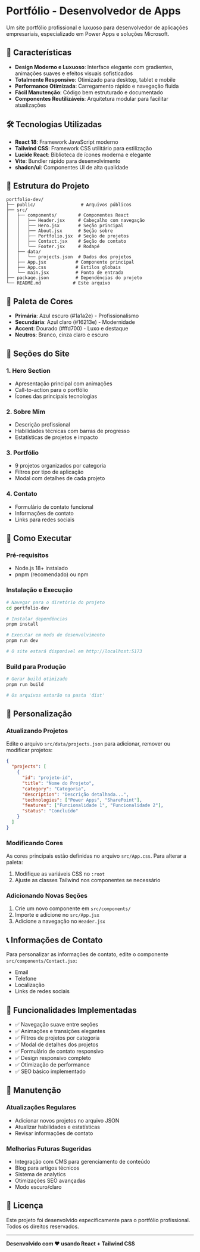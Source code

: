 # Portfólio - Desenvolvedor de Apps

Um site portfólio profissional e luxuoso para desenvolvedor de aplicações empresariais, especializado em Power Apps e soluções Microsoft.

## 🚀 Características

- **Design Moderno e Luxuoso**: Interface elegante com gradientes, animações suaves e efeitos visuais sofisticados
- **Totalmente Responsivo**: Otimizado para desktop, tablet e mobile
- **Performance Otimizada**: Carregamento rápido e navegação fluida
- **Fácil Manutenção**: Código bem estruturado e documentado
- **Componentes Reutilizáveis**: Arquitetura modular para facilitar atualizações

## 🛠️ Tecnologias Utilizadas

- **React 18**: Framework JavaScript moderno
- **Tailwind CSS**: Framework CSS utilitário para estilização
- **Lucide React**: Biblioteca de ícones moderna e elegante
- **Vite**: Bundler rápido para desenvolvimento
- **shadcn/ui**: Componentes UI de alta qualidade

## 📁 Estrutura do Projeto

```
portfolio-dev/
├── public/                 # Arquivos públicos
├── src/
│   ├── components/        # Componentes React
│   │   ├── Header.jsx     # Cabeçalho com navegação
│   │   ├── Hero.jsx       # Seção principal
│   │   ├── About.jsx      # Seção sobre
│   │   ├── Portfolio.jsx  # Seção de projetos
│   │   ├── Contact.jsx    # Seção de contato
│   │   └── Footer.jsx     # Rodapé
│   ├── data/
│   │   └── projects.json  # Dados dos projetos
│   ├── App.jsx           # Componente principal
│   ├── App.css           # Estilos globais
│   └── main.jsx          # Ponto de entrada
├── package.json          # Dependências do projeto
└── README.md            # Este arquivo
```

## 🎨 Paleta de Cores

- **Primária**: Azul escuro (#1a1a2e) - Profissionalismo
- **Secundária**: Azul claro (#16213e) - Modernidade
- **Accent**: Dourado (#ffd700) - Luxo e destaque
- **Neutros**: Branco, cinza claro e escuro

## 📱 Seções do Site

### 1. Hero Section
- Apresentação principal com animações
- Call-to-action para o portfólio
- Ícones das principais tecnologias

### 2. Sobre Mim
- Descrição profissional
- Habilidades técnicas com barras de progresso
- Estatísticas de projetos e impacto

### 3. Portfólio
- 9 projetos organizados por categoria
- Filtros por tipo de aplicação
- Modal com detalhes de cada projeto

### 4. Contato
- Formulário de contato funcional
- Informações de contato
- Links para redes sociais

## 🚀 Como Executar

### Pré-requisitos
- Node.js 18+ instalado
- pnpm (recomendado) ou npm

### Instalação e Execução
```bash
# Navegar para o diretório do projeto
cd portfolio-dev

# Instalar dependências
pnpm install

# Executar em modo de desenvolvimento
pnpm run dev

# O site estará disponível em http://localhost:5173
```

### Build para Produção
```bash
# Gerar build otimizado
pnpm run build

# Os arquivos estarão na pasta 'dist'
```

## 🔧 Personalização

### Atualizando Projetos
Edite o arquivo `src/data/projects.json` para adicionar, remover ou modificar projetos:

```json
{
  "projects": [
    {
      "id": "projeto-id",
      "title": "Nome do Projeto",
      "category": "Categoria",
      "description": "Descrição detalhada...",
      "technologies": ["Power Apps", "SharePoint"],
      "features": ["Funcionalidade 1", "Funcionalidade 2"],
      "status": "Concluído"
    }
  ]
}
```

### Modificando Cores
As cores principais estão definidas no arquivo `src/App.css`. Para alterar a paleta:

1. Modifique as variáveis CSS no `:root`
2. Ajuste as classes Tailwind nos componentes se necessário

### Adicionando Novas Seções
1. Crie um novo componente em `src/components/`
2. Importe e adicione no `src/App.jsx`
3. Adicione a navegação no `Header.jsx`

## 📞 Informações de Contato

Para personalizar as informações de contato, edite o componente `src/components/Contact.jsx`:

- Email
- Telefone
- Localização
- Links de redes sociais

## 🎯 Funcionalidades Implementadas

- ✅ Navegação suave entre seções
- ✅ Animações e transições elegantes
- ✅ Filtros de projetos por categoria
- ✅ Modal de detalhes dos projetos
- ✅ Formulário de contato responsivo
- ✅ Design responsivo completo
- ✅ Otimização de performance
- ✅ SEO básico implementado

## 🔄 Manutenção

### Atualizações Regulares
- Adicionar novos projetos no arquivo JSON
- Atualizar habilidades e estatísticas
- Revisar informações de contato

### Melhorias Futuras Sugeridas
- Integração com CMS para gerenciamento de conteúdo
- Blog para artigos técnicos
- Sistema de analytics
- Otimizações SEO avançadas
- Modo escuro/claro

## 📄 Licença

Este projeto foi desenvolvido especificamente para o portfólio profissional. Todos os direitos reservados.

---

**Desenvolvido com ❤️ usando React + Tailwind CSS**

